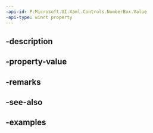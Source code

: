 ```yaml
---
-api-id: P:Microsoft.UI.Xaml.Controls.NumberBox.Value
-api-type: winrt property
---
```


## -description

## -property-value

## -remarks

## -see-also

## -examples


